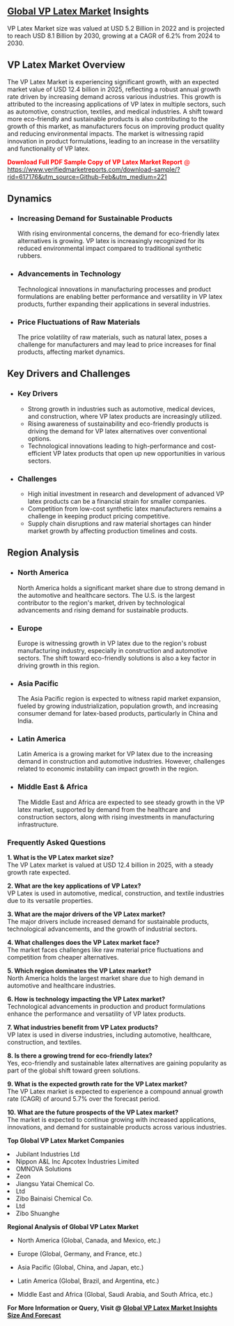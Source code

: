<h2><a href="https://www.verifiedmarketreports.com/download-sample/?rid=617176&amp;utm_source=Github&amp;utm_medium=221" target="_blank">Global VP Latex Market</a> Insights</h2><p>VP Latex Market size was valued at USD 5.2 Billion in 2022 and is projected to reach USD 8.1 Billion by 2030, growing at a CAGR of 6.2% from 2024 to 2030.</p><p> <h2>VP Latex Market Overview</h2> <p>The VP Latex Market is experiencing significant growth, with an expected market value of USD 12.4 billion in 2025, reflecting a robust annual growth rate driven by increasing demand across various industries. This growth is attributed to the increasing applications of VP latex in multiple sectors, such as automotive, construction, textiles, and medical industries. A shift toward more eco-friendly and sustainable products is also contributing to the growth of this market, as manufacturers focus on improving product quality and reducing environmental impacts. The market is witnessing rapid innovation in product formulations, leading to an increase in the versatility and functionality of VP latex.</p> <p><p><span class=""><span style="color: #ff0000;"><strong>Download Full PDF Sample Copy of VP Latex Market Report</strong> @ </span><a href="https://www.verifiedmarketreports.com/download-sample/?rid=617176&amp;utm_source=Github-Feb&amp;utm_medium=221" target="_blank">https://www.verifiedmarketreports.com/download-sample/?rid=617176&amp;utm_source=Github-Feb&amp;utm_medium=221</a></span></p></p> <h2>Dynamics</h2> <ul> <li><h3>Increasing Demand for Sustainable Products</h3> With rising environmental concerns, the demand for eco-friendly latex alternatives is growing. VP latex is increasingly recognized for its reduced environmental impact compared to traditional synthetic rubbers.</li> <li><h3>Advancements in Technology</h3> Technological innovations in manufacturing processes and product formulations are enabling better performance and versatility in VP latex products, further expanding their applications in several industries.</li> <li><h3>Price Fluctuations of Raw Materials</h3> The price volatility of raw materials, such as natural latex, poses a challenge for manufacturers and may lead to price increases for final products, affecting market dynamics.</li> </ul> <h2>Key Drivers and Challenges</h2> <ul> <li><h3>Key Drivers</h3> <ul> <li>Strong growth in industries such as automotive, medical devices, and construction, where VP latex products are increasingly utilized.</li> <li>Rising awareness of sustainability and eco-friendly products is driving the demand for VP latex alternatives over conventional options.</li> <li>Technological innovations leading to high-performance and cost-efficient VP latex products that open up new opportunities in various sectors.</li> </ul> </li> <li><h3>Challenges</h3> <ul> <li>High initial investment in research and development of advanced VP latex products can be a financial strain for smaller companies.</li> <li>Competition from low-cost synthetic latex manufacturers remains a challenge in keeping product pricing competitive.</li> <li>Supply chain disruptions and raw material shortages can hinder market growth by affecting production timelines and costs.</li> </ul> </li> </ul> <h2>Region Analysis</h2> <ul> <li><h3>North America</h3> North America holds a significant market share due to strong demand in the automotive and healthcare sectors. The U.S. is the largest contributor to the region's market, driven by technological advancements and rising demand for sustainable products.</li> <li><h3>Europe</h3> Europe is witnessing growth in VP latex due to the region's robust manufacturing industry, especially in construction and automotive sectors. The shift toward eco-friendly solutions is also a key factor in driving growth in this region.</li> <li><h3>Asia Pacific</h3> The Asia Pacific region is expected to witness rapid market expansion, fueled by growing industrialization, population growth, and increasing consumer demand for latex-based products, particularly in China and India.</li> <li><h3>Latin America</h3> Latin America is a growing market for VP latex due to the increasing demand in construction and automotive industries. However, challenges related to economic instability can impact growth in the region.</li> <li><h3>Middle East & Africa</h3> The Middle East and Africa are expected to see steady growth in the VP latex market, supported by demand from the healthcare and construction sectors, along with rising investments in manufacturing infrastructure.</li> </ul> <h3>Frequently Asked Questions</h3> <p><strong>1. What is the VP Latex market size?</strong><br> The VP Latex market is valued at USD 12.4 billion in 2025, with a steady growth rate expected.</p> <p><strong>2. What are the key applications of VP Latex?</strong><br> VP Latex is used in automotive, medical, construction, and textile industries due to its versatile properties.</p> <p><strong>3. What are the major drivers of the VP Latex market?</strong><br> The major drivers include increased demand for sustainable products, technological advancements, and the growth of industrial sectors.</p> <p><strong>4. What challenges does the VP Latex market face?</strong><br> The market faces challenges like raw material price fluctuations and competition from cheaper alternatives.</p> <p><strong>5. Which region dominates the VP Latex market?</strong><br> North America holds the largest market share due to high demand in automotive and healthcare industries.</p> <p><strong>6. How is technology impacting the VP Latex market?</strong><br> Technological advancements in production and product formulations enhance the performance and versatility of VP latex products.</p> <p><strong>7. What industries benefit from VP Latex products?</strong><br> VP latex is used in diverse industries, including automotive, healthcare, construction, and textiles.</p> <p><strong>8. Is there a growing trend for eco-friendly latex?</strong><br> Yes, eco-friendly and sustainable latex alternatives are gaining popularity as part of the global shift toward green solutions.</p> <p><strong>9. What is the expected growth rate for the VP Latex market?</strong><br> The VP Latex market is expected to experience a compound annual growth rate (CAGR) of around 5.7% over the forecast period.</p> <p><strong>10. What are the future prospects of the VP Latex market?</strong><br> The market is expected to continue growing with increased applications, innovations, and demand for sustainable products across various industries.</p> </p><p><strong>Top Global VP Latex Market Companies</strong></p><div data-test-id=""><p><li>Jubilant Industries Ltd</li><li> Nippon A&L Inc Apcotex Industries Limited</li><li> OMNOVA Solutions</li><li> Zeon</li><li> Jiangsu Yatai Chemical Co.</li><li> Ltd</li><li> Zibo Bainaisi Chemical Co.</li><li>Ltd</li><li> Zibo Shuanghe</li></p><div><strong>Regional Analysis of&nbsp;Global VP Latex Market</strong></div><ul><li dir="ltr"><p dir="ltr">North America&nbsp;(Global, Canada, and Mexico, etc.)</p></li><li dir="ltr"><p dir="ltr">Europe (Global, Germany, and France, etc.)</p></li><li dir="ltr"><p dir="ltr">Asia Pacific&nbsp;(Global, China, and Japan, etc.)</p></li><li dir="ltr"><p dir="ltr">Latin America&nbsp;(Global, Brazil, and Argentina, etc.)</p></li><li dir="ltr">Middle East and Africa&nbsp;(Global, Saudi Arabia, and South Africa, etc.)</li></ul><p><strong>For More Information or Query, Visit @&nbsp;</strong><strong><a href="https://www.verifiedmarketreports.com/product/vp-latex-market/?utm_source=Github&amp;utm_medium=221" target="_blank">Global VP Latex Market Insights Size And Forecast</a></strong></p></div>
